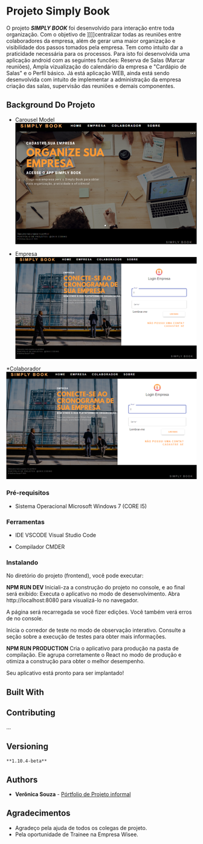 # Projeto Simply Book
   
 O projeto ***SIMPLY BOOK*** foi desenvolvido para interação entre toda organização. Com o objetivo de ]]]]centralizar todas as reuniões entre colaboradores da empresa, além de gerar uma maior organização e visibilidade dos passos tomados pela empresa. Tem como intuito dar a praticidade necessária para os processos. Para isto foi desenvolvida uma aplicação android com as seguintes funcões: Reserva de Salas (Marcar reuniões), Ampla vizualização do calendário da empresa e "Cardápio de Salas" e o Perfil básico. Já está aplicação WEB, ainda está sendo desenvolvida com intuito de implementar a administração da empresa criação das salas, supervisão das reuniões e demais componentes.

## Background Do Projeto 

* Carousel Model
![Image of Model Carosel](imagem-web.png)

* Empresa
![Image of Empresa](empre.png)

*Colaborador
![Image of Colaborador](empre.png)


### Pré-requisitos

* Sistema Operacional 
     Microsoft Windows 7 (CORE I5)

### Ferramentas 

* IDE
    VSCODE Visual Studio Code

* Compilador 
    CMDER


### Instalando

No diretório do projeto (frontend), você pode executar:

**NPM RUN DEV**
Iniciali-za a construção do projeto no console, e ao final será exibido:
Executa o aplicativo no modo de desenvolvimento.
Abra http://localhost:8080 para visualizá-lo no navegador.

A página será recarregada se você fizer edições.
Você também verá erros de no console.

Inicia o corredor de teste no modo de observação interativo.
Consulte a seção sobre a execução de testes para obter mais informações.

**NPM RUN PRODUCTION**
Cria o aplicativo para produção na pasta de compilação.
Ele agrupa corretamente o React no modo de produção e otimiza a construção para obter o melhor desempenho.

Seu aplicativo está pronto para ser implantado!


## Built With

<!-- * [Dropwizard](http://www.dropwizard.io/1.0.2/docs/) - The web framework used
* [Maven](https://maven.apache.org/) - Dependency Management
* [ROME](https://rometools.github.io/rome/) - Used to generate RSS Feeds -->

## Contributing
...

## Versioning
    **1.10.4-beta** 

## Authors

* **Verônica Souza** - [Pórtfolio de Projeto informal](https://www.instagram.com/onix.coding/)

## Agradecimentos

* Agradeço pela ajuda de todos os colegas de projeto.
* Pela oportunidade de Trainee na Empresa Wisee.

